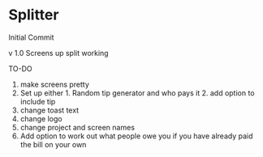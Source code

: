Splitter
========

Initial Commit

v 1.0
  Screens up
  split working
  
  
TO-DO
  1. make screens pretty
  2. Set up either  1. Random tip generator and who pays it 
                    2. add option to include tip
  3. change toast text
  4. change logo
  5. change project and screen names
  6. Add option to work out what people owe you if you have already paid the bill on your own
